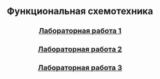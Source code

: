 <h2 align=center>Функциональная схемотехника</a> </h2>

<h3 align=center> <a href="Lab1">Лабораторная работа 1</a> </h3>

<h3 align=center> <a href="Lab2">Лабораторная работа 2</a> </h3>

<h3 align=center> <a href="Lab3">Лабораторная работа 3</a> </h3>